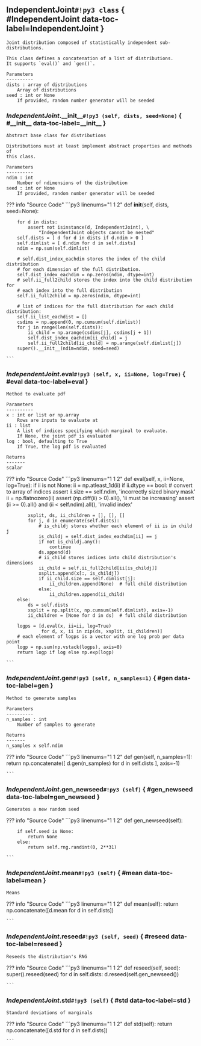 ## **IndependentJoint**`#!py3 class` { #IndependentJoint data-toc-label=IndependentJoint }


```
Joint distribution composed of statistically independent sub-
distributions.

This class defines a concatenation of a list of distributions.
It supports `eval()` and `gen()`.

Parameters
----------
dists : array of distributions
    Array of distributions
seed : int or None
    If provided, random number generator will be seeded
```

### *IndependentJoint*.**\_\_init\_\_**`#!py3 (self, dists, seed=None)` { #\_\_init\_\_ data-toc-label=\_\_init\_\_ }


```
Abstract base class for distributions

Distributions must at least implement abstract properties and methods of
this class.

Parameters
----------
ndim : int
    Number of ndimensions of the distribution
seed : int or None
    If provided, random number generator will be seeded
```


??? info "Source Code" 
	```py3 linenums="1 1 2" 
	def __init__(self, dists, seed=None):
	
	    for d in dists:
	        assert not isinstance(d, IndependentJoint), \
	            "IndependentJoint objects cannot be nested"
	    self.dists = [ d for d in dists if d.ndim > 0 ]
	    self.dimlist = [ d.ndim for d in self.dists]
	    ndim = np.sum(self.dimlist)
	
	    # self.dist_index_eachdim stores the index of the child distribution
	    # for each dimension of the full distribution.
	    self.dist_index_eachdim = np.zeros(ndim, dtype=int)
	    # self.ii_full2child stores the index into the child distribution for
	    # each index into the full distribution
	    self.ii_full2child = np.zeros(ndim, dtype=int)
	
	    # list of indices for the full distribution for each child distribution:
	    self.ii_list_eachdist = []
	    csdims = np.append(0, np.cumsum(self.dimlist))
	    for j in range(len(self.dists)):
	        ii_child = np.arange(csdims[j], csdims[j + 1])
	        self.dist_index_eachdim[ii_child] = j
	        self.ii_full2child[ii_child] = np.arange(self.dimlist[j])
	    super().__init__(ndim=ndim, seed=seed)
	
	```
### *IndependentJoint*.**eval**`#!py3 (self, x, ii=None, log=True)` { #eval data-toc-label=eval }


```
Method to evaluate pdf

Parameters
----------
x : int or list or np.array
    Rows are inputs to evaluate at
ii : list
    A list of indices specifying which marginal to evaluate.
    If None, the joint pdf is evaluated
log : bool, defaulting to True
    If True, the log pdf is evaluated

Returns
-------
scalar
```


??? info "Source Code" 
	```py3 linenums="1 1 2" 
	def eval(self, x, ii=None, log=True):
	    if ii is not None:
	        ii = np.atleast_1d(ii)
	        if ii.dtype == bool:  # convert to array of indices
	            assert ii.size == self.ndim, 'incorrectly sized binary mask'
	            ii = np.flatnozero(ii)
	        assert (np.diff(ii) > 0).all(), 'ii must be increasing'
	        assert (ii >= 0).all() and (ii < self.ndim).all(), 'invalid index'
	
	        xsplit, ds, ii_children = [], [], []
	        for j, d in enumerate(self.dists):
	            # is_childj stores whether each element of ii is in child j
	            is_childj = self.dist_index_eachdim[ii] == j
	            if not is_childj.any():
	                continue
	            ds.append(d)
	            # ii_child stores indices into child distribution's dimensions
	            ii_child = self.ii_full2child[ii[is_childj]]
	            xsplit.append(x[:, is_childj])
	            if ii_child.size == self.dimlist[j]:
	                ii_children.append(None)  # full child distribution
	            else:
	                ii_children.append(ii_child)
	    else:
	        ds = self.dists
	        xsplit = np.split(x, np.cumsum(self.dimlist), axis=-1)
	        ii_children = [None for d in ds]  # full child distribution
	
	    logps = [d.eval(x, ii=ii, log=True)
	             for d, x, ii in zip(ds, xsplit, ii_children)]
	    # each element of logps is a vector with one log prob per data point
	    logp = np.sum(np.vstack(logps), axis=0)
	    return logp if log else np.exp(logp)
	
	```
### *IndependentJoint*.**gen**`#!py3 (self, n_samples=1)` { #gen data-toc-label=gen }


```
Method to generate samples

Parameters
----------
n_samples : int
    Number of samples to generate

Returns
-------
n_samples x self.ndim
```


??? info "Source Code" 
	```py3 linenums="1 1 2" 
	def gen(self, n_samples=1):
	    return np.concatenate([ d.gen(n_samples) for d in self.dists ], axis=-1)
	
	```
### *IndependentJoint*.**gen\_newseed**`#!py3 (self)` { #gen\_newseed data-toc-label=gen\_newseed }


```
Generates a new random seed
```


??? info "Source Code" 
	```py3 linenums="1 1 2" 
	def gen_newseed(self):
	    
	    if self.seed is None:
	        return None
	    else:
	        return self.rng.randint(0, 2**31)
	
	```
### *IndependentJoint*.**mean**`#!py3 (self)` { #mean data-toc-label=mean }


```
Means
```


??? info "Source Code" 
	```py3 linenums="1 1 2" 
	def mean(self):
	    return np.concatenate([d.mean for d in self.dists])
	
	```
### *IndependentJoint*.**reseed**`#!py3 (self, seed)` { #reseed data-toc-label=reseed }


```
Reseeds the distribution's RNG
```


??? info "Source Code" 
	```py3 linenums="1 1 2" 
	def reseed(self, seed):
	    super().reseed(seed)
	    for d in self.dists:
	        d.reseed(self.gen_newseed())
	
	```
### *IndependentJoint*.**std**`#!py3 (self)` { #std data-toc-label=std }


```
Standard deviations of marginals
```


??? info "Source Code" 
	```py3 linenums="1 1 2" 
	def std(self):
	    return np.concatenate([d.std for d in self.dists])
	
	```
